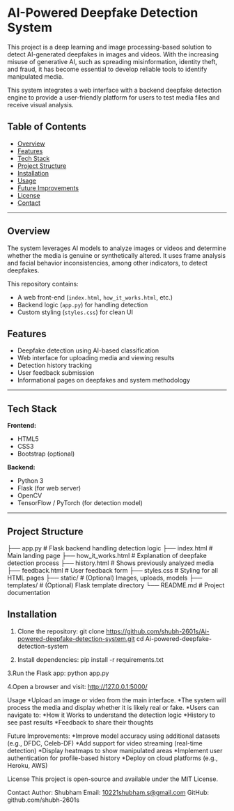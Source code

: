 # AI-Powered Deepfake Detection System

This project is a deep learning and image processing-based solution to detect AI-generated deepfakes in images and videos. With the increasing misuse of generative AI, such as spreading misinformation, identity theft, and fraud, it has become essential to develop reliable tools to identify manipulated media.

This system integrates a web interface with a backend deepfake detection engine to provide a user-friendly platform for users to test media files and receive visual analysis.

## Table of Contents

- [Overview](#overview)
- [Features](#features)
- [Tech Stack](#tech-stack)
- [Project Structure](#project-structure)
- [Installation](#installation)
- [Usage](#usage)
- [Future Improvements](#future-improvements)
- [License](#license)
- [Contact](#contact)

---

## Overview

The system leverages AI models to analyze images or videos and determine whether the media is genuine or synthetically altered. It uses frame analysis and facial behavior inconsistencies, among other indicators, to detect deepfakes.

This repository contains:
- A web front-end (`index.html`, `how_it_works.html`, etc.)
- Backend logic (`app.py`) for handling detection
- Custom styling (`styles.css`) for clean UI

## Features

- Deepfake detection using AI-based classification
- Web interface for uploading media and viewing results
- Detection history tracking
- User feedback submission
- Informational pages on deepfakes and system methodology

---

## Tech Stack

**Frontend:**
- HTML5
- CSS3
- Bootstrap (optional)
  
**Backend:**
- Python 3
- Flask (for web server)
- OpenCV
- TensorFlow / PyTorch (for detection model)

---

## Project Structure

├── app.py # Flask backend handling detection logic
├── index.html # Main landing page
├── how_it_works.html # Explanation of deepfake detection process
├── history.html # Shows previously analyzed media
├── feedback.html # User feedback form
├── styles.css # Styling for all HTML pages
├── static/ # (Optional) Images, uploads, models
├── templates/ # (Optional) Flask template directory
└── README.md # Project documentation

## Installation

1. Clone the repository:
git clone https://github.com/shubh-2601s/Ai-powered-deepfake-detection-system.git
cd Ai-powered-deepfake-detection-system

2. Install dependencies:
pip install -r requirements.txt

3.Run the Flask app:
python app.py

4.Open a browser and visit:
http://127.0.0.1:5000/

Usage
*Upload an image or video from the main interface.
*The system will process the media and display whether it is likely real or fake.
*Users can navigate to:
*How it Works to understand the detection logic
*History to see past results
*Feedback to share their thoughts

Future Improvements:
*Improve model accuracy using additional datasets (e.g., DFDC, Celeb-DF)
*Add support for video streaming (real-time detection)
*Display heatmaps to show manipulated areas
*Implement user authentication for profile-based history
*Deploy on cloud platforms (e.g., Heroku, AWS)

License
This project is open-source and available under the MIT License.

Contact
Author: Shubham
Email: 10221shubham.s@gmail.com
GitHub: github.com/shubh-2601s



